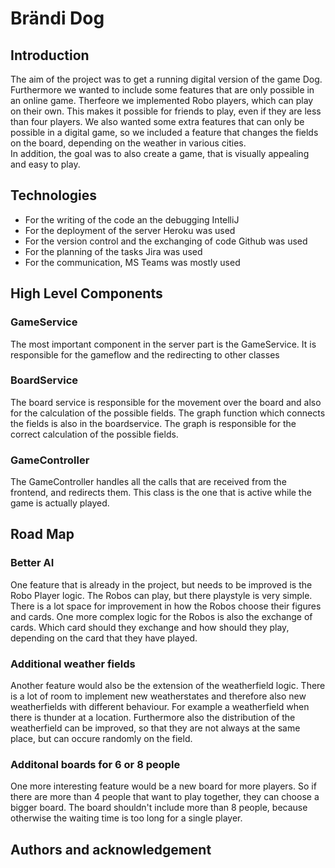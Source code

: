 # Brändi Dog

## Introduction

The aim of the project was to get a running digital version of the game Dog. Furthermore we wanted to include some features that are only possible in an online game. Therfeore we implemented Robo players, which can play on their own. This makes it possible for friends to play, even if they are less than four players. We also wanted some extra features that can only be possible in a digital game, so we included a feature that changes the fields on the board, depending on the weather in various cities.<br>
In addition, the goal was to also create a game, that is visually appealing and easy to play.

## Technologies

- For the writing of the code an the debugging IntelliJ
- For the deployment of the server Heroku was used
- For the version control and the exchanging of code Github was used
- For the planning of the tasks Jira was used
- For the communication, MS Teams was mostly used

## High Level Components

### GameService

The most important component in the server part is the GameService. It is responsible for the gameflow and the redirecting to other classes

### BoardService

The board service is responsible for the movement over the board and also for the calculation of the possible fields. The graph function which connects the fields is also in the boardservice. The graph is responsible for the correct calculation of the possible fields.

### GameController

The GameController handles all the calls that are received from the frontend, and redirects them. This class is the one that is active while the game is actually played.



## Road Map

### Better AI
One feature that is already in the project, but needs to be improved is the Robo Player logic. The Robos can play, but there playstyle is very simple. There is a lot space for improvement in how the Robos choose their figures and cards. One more complex logic for the Robos is also the exchange of cards. Which card should they exchange and how should they play, depending on the card that they have played.

### Additional weather fields
Another feature would also be the extension of the weatherfield logic. There is a lot of room to implement new weatherstates and therefore also new weatherfields with different behaviour. For example a weatherfield when there is thunder at a location. Furthermore also the distribution of the weatherfield can be improved, so that they are not always at the same place, but can occure randomly on the field.

### Additonal boards for 6 or 8 people
One more interesting feature would be a new board for more players. So if there are more than 4 people that want to play together, they can choose a bigger board. The board shouldn't include more than 8 people, because otherwise the waiting time is too long for a single player. 

## Authors and acknowledgement




